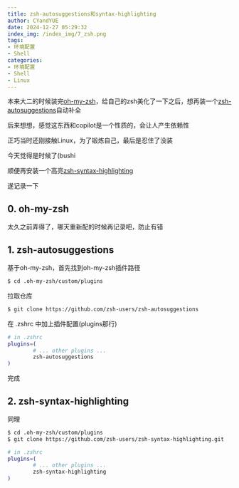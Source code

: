 ```yaml
---
title: zsh-autosuggestions和syntax-highlighting
author: CYandYUE
date: 2024-12-27 05:29:32
index_img: /index_img/7_zsh.png
tags:
- 环境配置
- Shell
categories:
- 环境配置
- Shell
- Linux
---
```


本来大二的时候装完[oh-my-zsh](https://github.com/ohmyzsh/ohmyzsh)，给自己的zsh美化了一下之后，想再装一个[zsh-autosuggestions](https://github.com/zsh-users/zsh-autosuggestions?tab=readme-ov-file)自动补全

后来想想，感觉这东西和copilot是一个性质的，会让人产生依赖性

正巧当时还刚接触Linux，为了锻炼自己，最后是忍住了没装

今天觉得是时候了\(bushi

顺便再安装一个高亮[zsh-syntax-highlighting](https://github.com/zsh-users/zsh-syntax-highlighting?tab=readme-ov-file)

遂记录一下

## 0. oh-my-zsh
太久之前弄得了，哪天重新配的时候再记录吧，防止有错

## 1. zsh-autosuggestions
基于oh-my-zsh，首先找到oh-my-zsh插件路径
```bash
$ cd .oh-my-zsh/custom/plugins
```
拉取仓库
```bash
$ git clone https://github.com/zsh-users/zsh-autosuggestions
```
在 .zshrc 中加上插件配置(plugins那行)
```bash
# in .zshrc
plugins=(
        # ... other plugins ...
        zsh-autosuggestions
)
```
完成

## 2. zsh-syntax-highlighting
同理
```bash
$ cd .oh-my-zsh/custom/plugins
$ git clone https://github.com/zsh-users/zsh-syntax-highlighting.git
```
```bash
# in .zshrc
plugins=(
        # ... other plugins ...
        zsh-syntax-highlighting
)
```